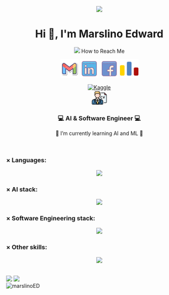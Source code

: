 <div align="center">
<img src="https://media2.giphy.com/media/qgQUggAC3Pfv687qPC/giphy.gif?cid=ecf05e479pylsmkywxgj02eoeiw2lj7uyju618lak7krrozf&ep=v1_gifs_search&rid=giphy.gif&ct=g" width="400px" />
<br>
	
<h1 align="center">Hi 👋, I'm Marslino Edward</h1>
 <!-- how to reach me -->

<p>
<img src="https://media.giphy.com/media/feQRYLoruyjguhLjK1/giphy.gif" width="40px">
 How to Reach Me 
</p>
<p align="center">
        <a href="mailto:lino.edward11@gmail.com"><img img src="icons/gmail2.svg" alt="Gmail" title="gmail" width="50px"/></a>
	<a href="https://www.linkedin.com/in/marslino-edward/"><img src="icons/linkedin.svg" alt="LinkedIn" width="50px" title="linkedin"/></a>
	<a href="https://www.facebook.com/lino.edwar/"><img src="icons/Facebook.svg" alt="Facebook" title="facebook" width="50px"/></a>
	<a href="https://codeforces.com/profile/MarslinoEdward"><img src="icons/Codeforces.colored.svg" alt="codeforces" title="codeforces" width="50px"/></a>


<a href="https://www.kaggle.com/marslinoedward"><img src="https://res.cloudinary.com/importdata/image/upload/v1595012924/kaggle_ksaktb.png" alt="Kaggle" title="Kaggle" width="75px"/></a>   
<a href="Informations/CV/Marslino Edward_CV.pdf"><img img src="icons/cv.png" alt="CV" title="CV" width="40px"/></a>
</p> 
<h3 align="center">💻 AI & Software Engineer 💻 </h3>

 🌱 I’m currently learning AI and ML 🌱

<br>
<h3 align="left">× Languages:</h3>
<p align="center">
  <img height='25' src="https://skillicons.dev/icons?i=python,cpp,cs,c,dart,linux" />
</p>

<h3 align="left">× AI stack:</h3>
<p align="center">
  <img  height='25'  src="https://skillicons.dev/icons?i=sklearn,opencv,tensorflow,anaconda,pytorch" />
</p>

<h3 align="left">× Software Engineering stack:</h3>
<p align="center">
  <img  height='25'  src="https://skillicons.dev/icons?i=html,css,js,react,django,dotnet,mysql,sqlite,fastapi,postman,firebase,heroku" />
</p>

<h3 align="left">× Other skills:</h3>
<p align="center">
  <img  height='25' src="https://skillicons.dev/icons?i=unity,godot,arduino,flutter,vercel,github,figma" />
</p>


<br>


<div align="left">
<img src="https://img.shields.io/badge/dynamic/json?logo=github&label=GitHub%20Stars&style=for-the-badge&query=%24.stars&url=https://api.github-star-counter.workers.dev/user/marslinoED" />

<img src="https://img.shields.io/badge/dynamic/json?logo=github&label=GitHub%20Forks&style=for-the-badge&query=%24.forks&url=https://api.github-star-counter.workers.dev/user/marslinoED" />
</div>

<div>                                                                                                                   <img align="left" src="https://github-readme-stats.vercel.app/api/top-langs?username=marslinoED&show_icons=true&locale=en&layout=compact" alt="marslinoED" />
</div>
